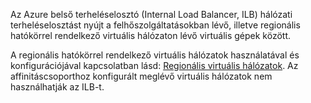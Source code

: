 Az Azure belső terheléselosztó (Internal Load Balancer, ILB) hálózati terheléselosztást nyújt a felhőszolgáltatásokban lévő, illetve regionális hatókörrel rendelkező virtuális hálózaton lévő virtuális gépek között.

A regionális hatókörrel rendelkező virtuális hálózatok használatával és konfigurációjával kapcsolatban lásd: [Regionális virtuális hálózatok](../articles/virtual-network/virtual-networks-migrate-to-regional-vnet.md). Az affinitáscsoporthoz konfigurált meglévő virtuális hálózatok nem használhatják az ILB-t.
